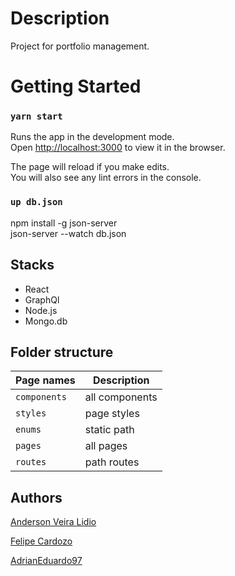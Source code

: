 # Description

Project for portfolio management.

# Getting Started

### `yarn start`

Runs the app in the development mode.\
Open [http://localhost:3000](http://localhost:3000) to view it in the browser.

The page will reload if you make edits.\
You will also see any lint errors in the console.

### `up db.json`

npm install -g json-server   
json-server --watch db.json


## Stacks

- React
- GraphQl
- Node.js
- Mongo.db


## Folder structure

| Page names    | Description                                  |
| ------------- | -------------------------------------------- |
| `components`  | all components                               |
| `styles`      | page styles                                  |
| `enums`       | static path                                  |
| `pages`       | all pages                                    |
| `routes`      |path routes                                   |


## Authors


[Anderson Veira Lidio](https://github.comAndersonvlidio) 

[Felipe Cardozo](https://github.com/felipe1000cardozo)  

[AdrianEduardo97](https://github.com/AdrianEduardo97)






